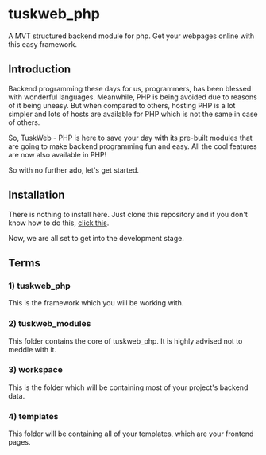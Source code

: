 # tuskweb_php
A MVT structured backend module for php. Get your webpages online with this easy framework.

## Introduction
Backend programming these days for us, programmers, has been blessed with wonderful languages.
Meanwhile, PHP is being avoided due to reasons of it being uneasy. But when compared to others, hosting PHP is a lot simpler and lots of hosts are available for PHP which is not the same in case of others.

So, TuskWeb - PHP is here to save your day with its pre-built modules that are going to make backend programming fun and easy.
All the cool features are now also available in PHP!

So with no further ado, let's get started.

## Installation
There is nothing to install here.
Just clone this repository and if you don't know how to do this, <a href="https://docs.github.com/en/repositories/creating-and-managing-repositories/cloning-a-repository">click this</a>.

Now, we are all set to get into the development stage.

## Terms
### 1) tuskweb_php
This is the framework which you will be working with.

### 2) tuskweb_modules
This folder contains the core of tuskweb_php. It is highly advised not to meddle with it.

### 3) workspace
This is the folder which will be containing most of your project's backend data.

### 4) templates
This folder will be containing all of your templates, which are your frontend pages.

